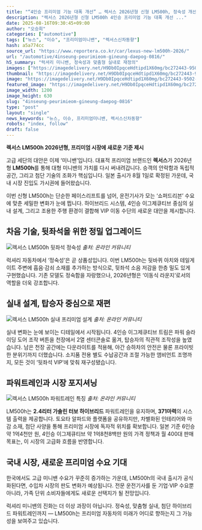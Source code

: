 ```yaml
---
title: "“4인승 프리미엄 기능 대폭 개선” … 렉서스 2026년형 신형 LM500h, 정숙성 개선, 한국 출시는?"
description: "렉서스 2026년형 신형 LM500h 4인승 프리미엄 기능 대폭 개선 ..."
date: 2025-08-16T09:30:45+09:00
author: "오승희"
categories: ["automotive"]
tags: ["뉴스", "이슈", "프리미엄미니밴", "렉서스신차동향"]
hash: a5a774cc
source_url: "https://www.reportera.co.kr/car/lexus-new-lm500h-2026/"
url: "/automotive/4inseung-peurimieom-gineung-daepog-0816/"
h5_summary: "럭셔리 미니밴, 정숙성과 맞춤형 실내로 재정의"
images: ["https://imagedelivery.net/H9Db0IpqceHdtipd1X60mg/bc272443-9502-4ea6-eab6-2c9ee8fdd200/public", "https://imagedelivery.net/H9Db0IpqceHdtipd1X60mg/767934dc-bfef-4e81-373e-871664ff2400/public", "https://imagedelivery.net/H9Db0IpqceHdtipd1X60mg/0677c462-19d9-450d-5eaa-b0ee6047bb00/public", "https://imagedelivery.net/H9Db0IpqceHdtipd1X60mg/5580450d-1086-4665-4beb-c48affacfa00/public"]
thumbnail: "https://imagedelivery.net/H9Db0IpqceHdtipd1X60mg/bc272443-9502-4ea6-eab6-2c9ee8fdd200/public"
image: "https://imagedelivery.net/H9Db0IpqceHdtipd1X60mg/bc272443-9502-4ea6-eab6-2c9ee8fdd200/public"
featured_image: "https://imagedelivery.net/H9Db0IpqceHdtipd1X60mg/bc272443-9502-4ea6-eab6-2c9ee8fdd200/public"
image_width: 1200
image_height: 630
slug: "4inseung-peurimieom-gineung-daepog-0816"
type: "post"
layout: "single"
news_keywords: "뉴스, 이슈, 프리미엄미니밴, 렉서스신차동향"
robots: "index, follow"
draft: false
---
```


**렉서스 LM500h 2026년형, 프리미엄 시장에 새로운 기준 제시**

고급 세단의 대안은 이제 ‘미니밴’입니다. 대표적 프리미엄 브랜드인 **렉서스**가 2026년형 **LM500h**를 통해 대형 미니밴의 가치를 다시 써내려갑니다. 승객의 안락함과 독립적 공간, 그리고 첨단 기술의 조화가 핵심입니다. 일본 출시가 8월 1일로 확정된 가운데, 국내 시장 진입도 가시권에 들어왔습니다.

이번 신형 LM500h는 단순한 페이스리프트를 넘어, 운전기사가 모는 ‘쇼퍼드리븐’ 수요에 맞춘 세밀한 변화가 눈에 띕니다. 하이브리드 시스템, 4인승 이그제큐티브 중심의 실내 설계, 그리고 조용한 주행 환경이 결합해 VIP 이동 수단의 새로운 대안을 제시합니다.

## 차음 기술, 뒷좌석을 위한 정밀 업그레이드

![렉서스 LM500h 뒷좌석 정숙성](https://imagedelivery.net/H9Db0IpqceHdtipd1X60mg/767934dc-bfef-4e81-373e-871664ff2400/public)
*출처: 온라인 커뮤니티*


럭셔리 자동차에서 ‘정숙성’은 곧 상품성입니다. 이번 LM500h는 뒷바퀴 아치와 테일게이트 주변에 흡음·감쇠 소재를 추가하는 방식으로, 뒷좌석 소음 저감을 한층 밀도 있게 구현했습니다. 기존 모델도 정숙함을 자랑했으나, 2026년형은 ‘이동식 라운지’로서의 역할을 더욱 강조합니다. 

## 실내 설계, 탑승자 중심으로 재편

![렉서스 LM500h 실내 프리미엄 설계](https://imagedelivery.net/H9Db0IpqceHdtipd1X60mg/5580450d-1086-4665-4beb-c48affacfa00/public)
*출처: 온라인 커뮤니티*


실내 변화는 눈에 보이는 디테일에서 시작됩니다. 4인승 이그제큐티브 트림은 파워 슬라이딩 도어 조작 버튼을 천장에서 2열 센터콘솔로 옮겨, 탑승자의 직관적 조작성을 높였습니다. 남은 천장 공간에는 다운라이트를 적용해, 야간 승하차의 안전은 물론 프라이빗한 분위기까지 더했습니다. 소지품 전용 별도 수납공간과 조절 가능한 앰비언트 조명까지, 모든 것이 ‘뒷좌석 VIP’에 맞춰 재구성됐습니다.

## 파워트레인과 시장 포지셔닝

![렉서스 LM500h 파워트레인 특징](https://imagedelivery.net/H9Db0IpqceHdtipd1X60mg/0677c462-19d9-450d-5eaa-b0ee6047bb00/public)
*출처: 온라인 커뮤니티*


LM500h는 **2.4리터 가솔린 터보 하이브리드** 파워트레인을 유지하며, **371마력**의 시스템 출력을 제공합니다. 토요타 알파드와 플랫폼을 공유하지만, 차별화된 인테리어와 마감 소재, 첨단 사양을 통해 프리미엄 시장에 독자적 위치를 확보합니다. 일본 기준 6인승 약 1억4천만 원, 4인승 이그제큐티브 약 1억8천8백만 원의 가격 정책과 월 400대 판매 목표는, 이 시장의 고급화 흐름을 반영합니다.

## 국내 시장, 새로운 프리미엄 수요 기대

한국에서도 고급 미니밴 수요가 꾸준히 증가하는 가운데, LM500h의 국내 출시가 공식화된다면, 수입차 시장의 판도 변화가 예상됩니다. 전문 운전기사를 둔 기업·VIP 수요뿐 아니라, 가족 단위 소비자들에게도 새로운 선택지가 될 전망입니다.

럭셔리 미니밴의 진화는 더 이상 과장이 아닙니다. 정숙성, 맞춤형 실내, 첨단 하이브리드 파워트레인까지 — LM500h는 프리미엄 자동차의 미래가 어디로 향하는지 그 가능성을 보여주고 있습니다.
